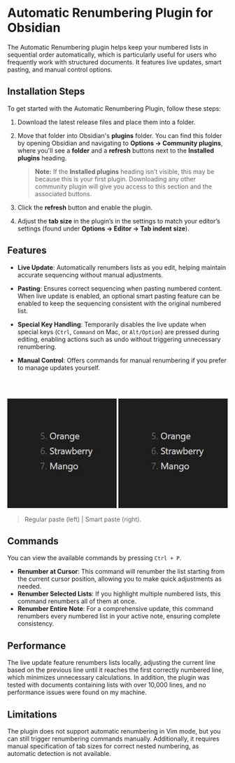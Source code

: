 # Automatic Renumbering Plugin for Obsidian

The Automatic Renumbering plugin helps keep your numbered lists in sequential order automatically, which is particularly useful for users who frequently work with structured documents. It features live updates, smart pasting, and manual control options.

## Installation Steps

To get started with the Automatic Renumbering Plugin, follow these steps:

1. Download the latest release files and place them into a folder.
2. Move that folder into Obsidian's **plugins** folder. You can find this folder by opening Obsidian and navigating to **Options → Community plugins**, where you'll see a **folder** and a **refresh** buttons next to the **Installed plugins** heading.

    > **Note:** If the **Installed plugins** heading isn’t visible, this may be because this is your first plugin. Downloading any other community plugin will give you access to this section and the associated buttons.

3. Click the **refresh** button and enable the plugin.
4. Adjust the **tab size** in the plugin’s in the settings to match your editor’s settings (found under **Options → Editor → Tab indent size**).

## Features

-   **Live Update**: Automatically renumbers lists as you edit, helping maintain accurate sequencing without manual adjustments.

-   **Pasting**: Ensures correct sequencing when pasting numbered content. When live update is enabled, an optional smart pasting feature can be enabled to keep the sequencing consistent with the original numbered list.

-   **Special Key Handling**: Temporarily disables the live update when special keys (`Ctrl`, `Command` on Mac, or `Alt/Option`) are pressed during editing, enabling actions such as undo without triggering unnecessary renumbering.

-   **Manual Control**: Offers commands for manual renumbering if you prefer to manage updates yourself.

<br>
<br>

![Regular paste](resources/regular_paste.gif)
![Smart paste](resources/smart_paste.gif)

> Regular paste (left) | Smart paste (right).

## Commands

You can view the available commands by pressing `Ctrl + P`.

-   **Renumber at Cursor**: This command will renumber the list starting from the current cursor position, allowing you to make quick adjustments as needed.
-   **Renumber Selected Lists**: If you highlight multiple numbered lists, this command renumbers all of them at once.
-   **Renumber Entire Note**: For a comprehensive update, this command renumbers every numbered list in your active note, ensuring complete consistency.

## Performance

The live update feature renumbers lists locally, adjusting the current line based on the previous line until it reaches the first correctly numbered line, which minimizes unnecessary calculations.
In addition, the plugin was tested with documents containing lists with over 10,000 lines, and no performance issues were found on my machine.

## Limitations

The plugin does not support automatic renumbering in Vim mode, but you can still trigger renumbering commands manually. Additionally, it requires manual specification of tab sizes for correct nested numbering, as automatic detection is not available.
